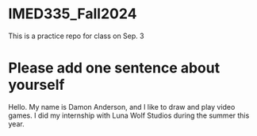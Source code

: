 # IMED335_Fall2024
This is a practice repo for class on Sep. 3

# Please add one sentence about yourself 

Hello. My name is Damon Anderson, and I like to draw and play video games. I did my internship with Luna Wolf Studios during the summer this year.